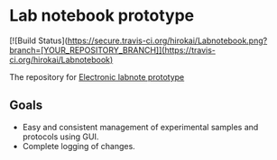 # Lab notebook prototype

[![Build Status](https://secure.travis-ci.org/hirokai/Labnotebook.png?branch=[YOUR_REPOSITORY_BRANCH]](https://travis-ci.org/hirokai/Labnotebook)

The repository for [Electronic labnote prototype](http://labnote.meteor.com/)

## Goals

* Easy and consistent management of experimental samples and protocols using GUI.
* Complete logging of changes.
